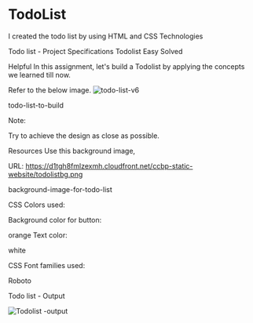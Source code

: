# TodoList
I created the todo list by using HTML and CSS Technologies 

Todo list - Project Specifications
Todolist
Easy
Solved

Helpful
In this assignment, let's build a Todolist by applying the concepts we learned till now.



Refer to the below image.
![todo-list-v6](https://github.com/ra-ghava/TodoList/assets/146189602/6850f899-aa92-47ae-916d-83f704ea6bc2)



todo-list-to-build



Note:

Try to achieve the design as close as possible.

Resources
Use this background image,



URL: https://d1tgh8fmlzexmh.cloudfront.net/ccbp-static-website/todolistbg.png



background-image-for-todo-list



CSS Colors used:

Background color for button:

orange
Text color:

white


CSS Font families used:

Roboto

Todo list - Output

![Todolist -output](https://github.com/ra-ghava/TodoList/assets/146189602/352ee1c8-fff6-44b2-a06a-897dae2bf027)
